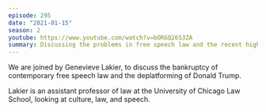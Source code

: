 ```yaml
---
episode: 295
date: "2021-01-15"
season: 2
youtube: https://www.youtube.com/watch?v=bORGQ26S3ZA
summary: Discussing the problems in free speech law and the recent high-profile deplatformings
---
```

We are joined by Genevieve Lakier, to discuss the bankruptcy of contemporary
free speech law and the deplatforming of Donald Trump.

Lakier is an assistant professor of law at the University of Chicago Law
School, looking at culture, law, and speech.
